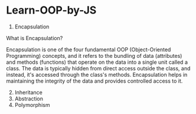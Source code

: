 # Learn-OOP-by-JS

1.  Encapsulation

What is Encapsulation?

Encapsulation is one of the four fundamental OOP (Object-Oriented Programming) concepts, and it refers to the bundling of data (attributes) and methods (functions) that operate on the data into a single unit called a class. The data is typically hidden from direct access outside the class, and instead, it's accessed through the class's methods. Encapsulation helps in maintaining the integrity of the data and provides controlled access to it.

2.  Inheritance
3.  Abstraction
4.  Polymorphism
